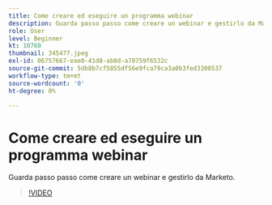 ```yaml
---
title: Come creare ed eseguire un programma webinar
description: Guarda passo passo come creare un webinar e gestirlo da Marketo.
role: User
level: Beginner
kt: 10760
thumbnail: 345477.jpeg
exl-id: 06757667-eae0-41d8-ab0d-a70759f6532c
source-git-commit: 5db8b7cf5855df56e9fca79ca3a0b3fed3300537
workflow-type: tm+mt
source-wordcount: '0'
ht-degree: 0%

---
```


# Come creare ed eseguire un programma webinar

Guarda passo passo come creare un webinar e gestirlo da Marketo.

>[!VIDEO](https://video.tv.adobe.com/v/345477/?quality=12&learn=on)
